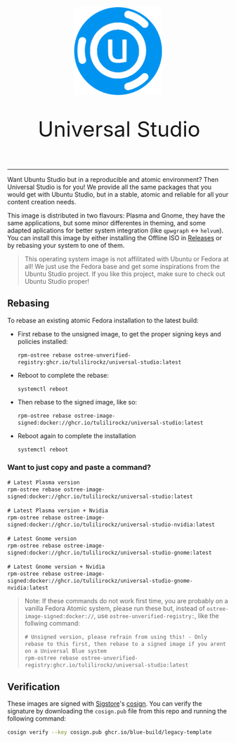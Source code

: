 <div style="display: flex; align-items: center; justify-content: center;">
  <img src="./assets/studio-blob.png" alt="drawing" width="200rem"/>
</div>
<div style="display: flex; align-items: center; justify-content: center;">
<p style="font-size: 48px; margin-left: 0.1em;">Universal Studio</p>
</div>

---

Want Ubuntu Studio but in a reproducible and atomic environment? Then Universal Studio is for you! We provide all the same packages that you would get with Ubuntu Studio, but in a stable, atomic and reliable for all your content creation needs.

This image is distributed in two flavours: Plasma and Gnome, they have the same applications, but some minor differentes in theming, and some adapted aplications for better system integration (like `qpwgraph` <-> `helvum`). You can install this image by either installing the Offline ISO in [Releases](https://github.com/tulilirockz/Universal-Studio/releases) or by rebasing your system to one of them.

> This operating system image is not affilitated with Ubuntu or Fedora at all! We just use the Fedora base and get some inspirations from the Ubuntu Studio project. If you like this project, make sure to check out Ubuntu Studio proper!

## Rebasing

To rebase an existing atomic Fedora installation to the latest build:

- First rebase to the unsigned image, to get the proper signing keys and policies installed:
  ```
  rpm-ostree rebase ostree-unverified-registry:ghcr.io/tulilirockz/universal-studio:latest
  ```
- Reboot to complete the rebase:
  ```
  systemctl reboot
  ```
- Then rebase to the signed image, like so:
  ```
  rpm-ostree rebase ostree-image-signed:docker://ghcr.io/tulilirockz/universal-studio:latest
  ```
- Reboot again to complete the installation
  ```
  systemctl reboot
  ```

### Want to just copy and paste a command?

```shell
# Latest Plasma version
rpm-ostree rebase ostree-image-signed:docker://ghcr.io/tulilirockz/universal-studio:latest

# Latest Plasma version + Nvidia
rpm-ostree rebase ostree-image-signed:docker://ghcr.io/tulilirockz/universal-studio-nvidia:latest

# Latest Gnome version
rpm-ostree rebase ostree-image-signed:docker://ghcr.io/tulilirockz/universal-studio-gnome:latest

# Latest Gnome version + Nvidia
rpm-ostree rebase ostree-image-signed:docker://ghcr.io/tulilirockz/universal-studio-gnome-nvidia:latest
```

> Note: If these commands do not work first time, you are probably on a vanilla Fedora Atomic system, please run these but, instead of `ostree-image-signed:docker://`, use `ostree-unverified-registry:`, like the follwing command:
>```shell
># Unsigned version, please refrain from using this! - Only rebase to this first, then rebase to a signed image if you arent on a Universal Blue system
>rpm-ostree rebase ostree-unverified-registry:ghcr.io/tulilirockz/universal-studio:latest
>```


## Verification

These images are signed with [Sigstore](https://www.sigstore.dev/)'s [cosign](https://github.com/sigstore/cosign). You can verify the signature by downloading the `cosign.pub` file from this repo and running the following command:

```bash
cosign verify --key cosign.pub ghcr.io/blue-build/legacy-template
```
